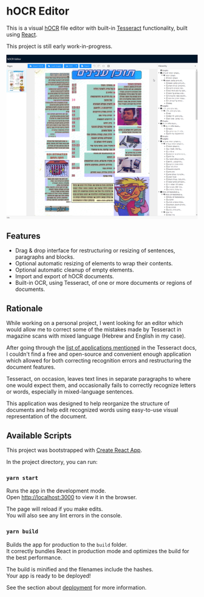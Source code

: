 # hOCR Editor

This is a visual [hOCR](https://en.wikipedia.org/wiki/HOCR) file editor with built-in [Tesseract](https://tesseract.projectnaptha.com) functionality, built using [React](https://reactjs.org).

This project is still early work-in-progress.

![hOCR Editor Screenshot](./screenshot/screenshot.png)

## Features

- Drag & drop interface for restructuring or resizing of sentences, paragraphs and blocks.
- Optional automatic resizing of elements to wrap their contents.
- Optional automatic cleanup of empty elements.
- Import and export of hOCR documents.
- Built-in OCR, using Tesseract, of one or more documents or regions of documents.

## Rationale

While working on a personal project, I went looking for an editor which would allow me to correct some of the mistakes made by Tesseract in magazine scans with mixed language (Hebrew and English in my case).

After going through the [list of applications mentioned](https://tesseract-ocr.github.io/tessdoc/User-Projects-%E2%80%93-3rdParty.html) in the Tesseract docs, I couldn't find a free and open-source and convenient enough application which allowed for both
correcting recognition errors and restructuring the document features.

Tesseract, on occasion, leaves text lines in separate paragraphs to where one would expect them, and occasionally fails to correctly recognize letters or words, especially in mixed-language sentences.

This application was designed to help reorganize the structure of documents and help edit recognized words using easy-to-use visual representation of the document.

## Available Scripts

This project was bootstrapped with [Create React App](https://github.com/facebook/create-react-app).

In the project directory, you can run:

### `yarn start`

Runs the app in the development mode.<br />
Open [http://localhost:3000](http://localhost:3000) to view it in the browser.

The page will reload if you make edits.<br />
You will also see any lint errors in the console.

### `yarn build`

Builds the app for production to the `build` folder.<br />
It correctly bundles React in production mode and optimizes the build for the best performance.

The build is minified and the filenames include the hashes.<br />
Your app is ready to be deployed!

See the section about [deployment](https://facebook.github.io/create-react-app/docs/deployment) for more information.
